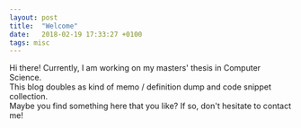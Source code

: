```yaml
---
layout: post
title:  "Welcome"
date:   2018-02-19 17:33:27 +0100
tags: misc
---
```

Hi there! Currently, I am working on my masters' thesis in Computer Science.  
This blog doubles as kind of memo / definition dump and code snippet collection.  
Maybe you find something here that you like? If so, don't hesitate to contact me!